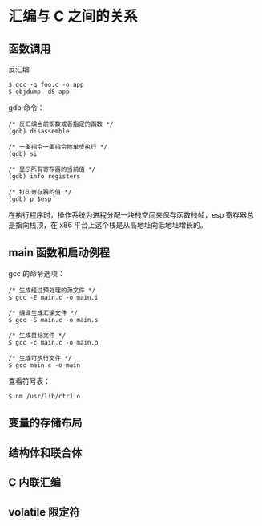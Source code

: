 # 汇编与 C 之间的关系

## 函数调用

反汇编
```
$ gcc -g foo.c -o app
$ objdump -dS app
```

gdb 命令：
```
/* 反汇编当前函数或者指定的函数 */
(gdb) disassemble

/* 一条指令一条指令地单步执行 */
(gdb) si

/* 显示所有寄存器的当前值 */
(gdb) info registers

/* 打印寄存器的值 */
(gdb) p $esp
```

在执行程序时，操作系统为进程分配一块栈空间来保存函数栈帧，esp 寄存器总是指向栈顶，在 x86 平台上这个栈是从高地址向低地址增长的。

## main 函数和启动例程

gcc 的命令选项：
```
/* 生成经过预处理的源文件 */
$ gcc -E main.c -o main.i

/* 编译生成汇编文件 */
$ gcc -S main.c -o main.s

/* 生成目标文件 */
$ gcc -c main.c -o main.o

/* 生成可执行文件 */
$ gcc main.c -o main
```

查看符号表：
```
$ nm /usr/lib/ctr1.o
```

## 变量的存储布局

## 结构体和联合体

## C 内联汇编

## volatile 限定符
